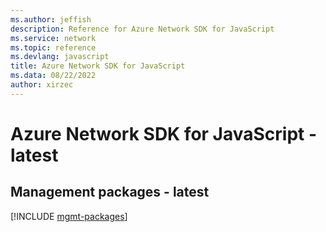 ```yaml
---
ms.author: jeffish
description: Reference for Azure Network SDK for JavaScript
ms.service: network
ms.topic: reference
ms.devlang: javascript
title: Azure Network SDK for JavaScript
ms.data: 08/22/2022
author: xirzec
---
```

# Azure Network SDK for JavaScript - latest

## Management packages - latest
[!INCLUDE [mgmt-packages](network-mgmt-index.md)]
